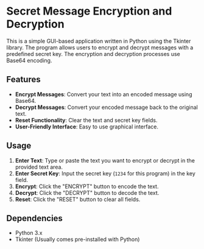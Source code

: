 # Secret Message Encryption and Decryption

This is a simple GUI-based application written in Python using the Tkinter library. The program allows users to encrypt and decrypt messages with a predefined secret key. The encryption and decryption processes use Base64 encoding.

## Features

- **Encrypt Messages**: Convert your text into an encoded message using Base64.
- **Decrypt Messages**: Convert your encoded message back to the original text.
- **Reset Functionality**: Clear the text and secret key fields.
- **User-Friendly Interface**: Easy to use graphical interface.

## Usage

1. **Enter Text**: Type or paste the text you want to encrypt or decrypt in the provided text area.
2. **Enter Secret Key**: Input the secret key (`1234` for this program) in the key field.
3. **Encrypt**: Click the "ENCRYPT" button to encode the text.
4. **Decrypt**: Click the "DECRYPT" button to decode the text.
5. **Reset**: Click the "RESET" button to clear all fields.

## Dependencies

- Python 3.x
- Tkinter (Usually comes pre-installed with Python)
